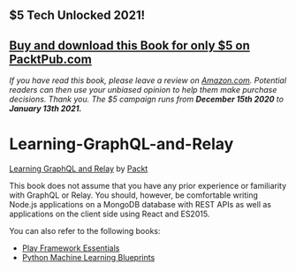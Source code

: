 ## $5 Tech Unlocked 2021!
[Buy and download this Book for only $5 on PacktPub.com](https://www.packtpub.com/product/learning-graphql-and-relay/9781786465757)
-----
*If you have read this book, please leave a review on [Amazon.com](https://www.amazon.com/gp/product/1786465752).     Potential readers can then use your unbiased opinion to help them make purchase decisions. Thank you. The $5 campaign         runs from __December 15th 2020__ to __January 13th 2021.__*

# Learning-GraphQL-and-Relay
[Learning GraphQL and Relay](https://www.packtpub.com/web-development/learning-graphql-and-relay?utm_source=GitHub&utm_medium=repository&utm_campaign=9781786465757) by [Packt](https://www.packtpub.com/)

This book does not assume that you have any prior experience or familiarity with GraphQL or Relay. You should, however, be comfortable writing Node.js applications on a MongoDB database with REST APIs as well as applications on the client side using React and ES2015.

You can also refer to the following books:
* [Play Framework Essentials](https://www.packtpub.com/web-development/play-framework-essentials?utm_source=GitHub&utm_medium=repository&utm_campaign=9781783982400)
* [Python Machine Learning Blueprints](https://www.packtpub.com/big-data-and-business-intelligence/python-machine-learning-blueprints-intuitive-data-projects-you-ca?utm_source=GitHub&utm_medium=repository&utm_campaign=9781784394752)
